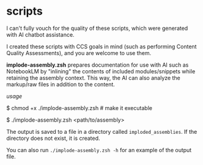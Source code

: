 # scripts

I can't fully vouch for the quality of these scripts,
which were generated with AI chatbot assistance.

I created these scripts with CCS goals in mind (such
as performing Content Quality Assessments), and you
are welcome to use them.

**implode-assembly.zsh** prepares documentation for use
with AI such as NotebookLM by "inlining" the contents
of included modules/snippets while retaining the
assembly context. This way, the AI can also analyze
the markup/raw files in addition to the content.

_usage_

$ chmod +x ./implode-assembly.zsh # make it executable

$ ./implode-assembly.zsh <path/to/assembly>

The output is saved to a file in a directory called
`imploded_assemblies`. If the directory does not exist,
it is created.

You can also run `./implode-assembly.zsh -h` for an
example of the output file. 
